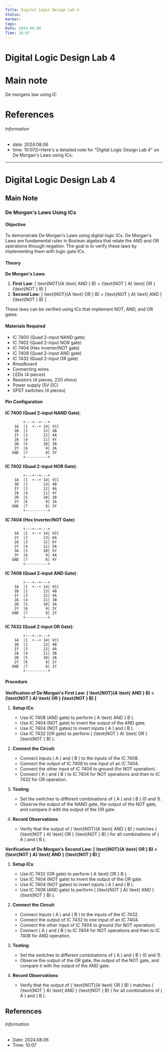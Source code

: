 ```yaml
---
Title: Digital Logic Design Lab 4
Status: 
marker: 
tags: 
Date: 2024.08.06
Time: 10:07
---
```

# Digital Logic Design Lab 4

# Main note

De morgans law using IC


# References


###### Information
- date: 2024.08.06
- time: 10:07](<Here's a detailed note for "Digital Logic Design Lab 4" on De Morgan's Laws using ICs:

---

# Digital Logic Design Lab 4

## Main Note

### De Morgan's Laws Using ICs

#### Objective
To demonstrate De Morgan's Laws using digital logic ICs. De Morgan's Laws are fundamental rules in Boolean algebra that relate the AND and OR operations through negation. The goal is to verify these laws by implementing them with logic gate ICs.

#### Theory

**De Morgan's Laws**:
1. **First Law**: \[ \text{NOT}(A \text{ AND } B) = (\text{NOT } A) \text{ OR } (\text{NOT } B) \]
2. **Second Law**: \[ \text{NOT}(A \text{ OR } B) = (\text{NOT } A) \text{ AND } (\text{NOT } B) \]

These laws can be verified using ICs that implement NOT, AND, and OR gates.

#### Materials Required
- IC 7400 (Quad 2-input NAND gate)
- IC 7402 (Quad 2-input NOR gate)
- IC 7404 (Hex inverter/NOT gate)
- IC 7408 (Quad 2-input AND gate)
- IC 7432 (Quad 2-input OR gate)
- Breadboard
- Connecting wires
- LEDs (4 pieces)
- Resistors (4 pieces, 220 ohms)
- Power supply (5V DC)
- SPST switches (4 pieces)

#### Pin Configuration

**IC 7400 (Quad 2-input NAND Gate)**:
```
        +---+--+---+
    1A  |1  +--+ 14| VCC
    1B  |2       13| 4B
    1Y  |3       12| 4A
    2A  |4       11| 4Y
    2B  |5       10| 3B
    2Y  |6        9| 3A
   GND  |7        8| 3Y
        +----------+
```

**IC 7402 (Quad 2-input NOR Gate)**:
```
        +---+--+---+
    1A  |1  +--+ 14| VCC
    1B  |2       13| 4B
    1Y  |3       12| 4A
    2A  |4       11| 4Y
    2B  |5       10| 3B
    2Y  |6        9| 3A
   GND  |7        8| 3Y
        +----------+
```

**IC 7404 (Hex Inverter/NOT Gate)**:
```
        +---+--+---+
    1A  |1  +--+ 14| VCC
    1Y  |2       13| 6A
    2A  |3       12| 6Y
    2Y  |4       11| 5A
    3A  |5       10| 5Y
    3Y  |6        9| 4A
   GND  |7        8| 4Y
        +----------+
```

**IC 7408 (Quad 2-input AND Gate)**:
```
        +---+--+---+
    1A  |1  +--+ 14| VCC
    1B  |2       13| 4B
    1Y  |3       12| 4A
    2A  |4       11| 3B
    2B  |5       10| 3A
    2Y  |6        9| 3Y
   GND  |7        8| 2Y
        +----------+
```

**IC 7432 (Quad 2-input OR Gate)**:
```
        +---+--+---+
    1A  |1  +--+ 14| VCC
    1B  |2       13| 4B
    1Y  |3       12| 4A
    2A  |4       11| 3B
    2B  |5       10| 3A
    2Y  |6        9| 2Y
   GND  |7        8| 1Y
        +----------+
```

#### Procedure

**Verification of De Morgan's First Law: \[ \text{NOT}(A \text{ AND } B) = (\text{NOT } A) \text{ OR } (\text{NOT } B) \]**

1. **Setup ICs**:
   - Use IC 7408 (AND gate) to perform \( A \text{ AND } B \).
   - Use IC 7404 (NOT gate) to invert the output of the AND gate.
   - Use IC 7404 (NOT gates) to invert inputs \( A \) and \( B \).
   - Use IC 7432 (OR gate) to perform \( (\text{NOT } A) \text{ OR } (\text{NOT } B) \).

2. **Connect the Circuit**:
   - Connect inputs \( A \) and \( B \) to the inputs of the IC 7408.
   - Connect the output of IC 7408 to one input of an IC 7404.
   - Connect the other input of IC 7404 to ground (for NOT operation).
   - Connect \( A \) and \( B \) to IC 7404 for NOT operations and then to IC 7432 for OR operation.

3. **Testing**:
   - Set the switches to different combinations of \( A \) and \( B \) (0 and 1).
   - Observe the output of the NAND gate, the output of the NOT gate, and compare it with the output of the OR gate.

4. **Record Observations**:
   - Verify that the output of \( \text{NOT}(A \text{ AND } B) \) matches \( (\text{NOT } A) \text{ OR } (\text{NOT } B) \) for all combinations of \( A \) and \( B \).

**Verification of De Morgan's Second Law: \[ \text{NOT}(A \text{ OR } B) = (\text{NOT } A) \text{ AND } (\text{NOT } B) \]**

1. **Setup ICs**:
   - Use IC 7432 (OR gate) to perform \( A \text{ OR } B \).
   - Use IC 7404 (NOT gate) to invert the output of the OR gate.
   - Use IC 7404 (NOT gates) to invert inputs \( A \) and \( B \).
   - Use IC 7408 (AND gate) to perform \( (\text{NOT } A) \text{ AND } (\text{NOT } B) \).

2. **Connect the Circuit**:
   - Connect inputs \( A \) and \( B \) to the inputs of the IC 7432.
   - Connect the output of IC 7432 to one input of an IC 7404.
   - Connect the other input of IC 7404 to ground (for NOT operation).
   - Connect \( A \) and \( B \) to IC 7404 for NOT operations and then to IC 7408 for AND operation.

3. **Testing**:
   - Set the switches to different combinations of \( A \) and \( B \) (0 and 1).
   - Observe the output of the OR gate, the output of the NOT gate, and compare it with the output of the AND gate.

4. **Record Observations**:
   - Verify that the output of \( \text{NOT}(A \text{ OR } B) \) matches \( (\text{NOT } A) \text{ AND } (\text{NOT } B) \) for all combinations of \( A \) and \( B \).

## References

###### Information
- Date: 2024.08.06
- Time: 10:07
